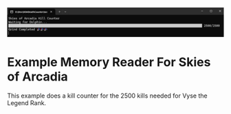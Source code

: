 ![screenshot](resources/screenshot.png)

# Example Memory Reader For Skies of Arcadia
This example does a kill counter for the 2500 kills needed for Vyse the Legend Rank.
